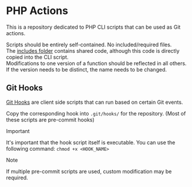# PHP Actions

This is a repository dedicated to PHP CLI scripts that can be used as Git actions.

Scripts should be entirely self-contained. No included/required files.  
The [includes folder](./includes/) contains shared code, although this code is directly copied into the CLI script.  
Modifications to one version of a function should be reflected in all others. If the version needs to be distinct, the name needs to be changed.

## Git Hooks

[Git Hooks](https://git-scm.com/book/ms/v2/Customizing-Git-Git-Hooks) are client side scripts that can run based on certain Git events.

Copy the corresponding hook into `.git/hooks/` for the repository. (Most of these scripts are pre-commit hooks)

> [!IMPORTANT]  
> It's important that the hook script itself is executable.
> You can use the following command: `chmod +x <HOOK_NAME>`

> [!NOTE]  
> If multiple pre-commit scripts are used, custom modification may be required.
